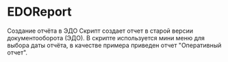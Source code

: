 # EDOReport
Создание отчёта в ЭДО
Скрипт создает отчет в старой версии документооборота (ЭДО).
В скрипте используется мини меню для выбора даты отчёта, в качестве примера приведен отчет "Оперативный отчет".

